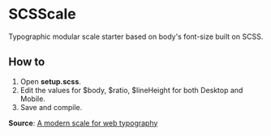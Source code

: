 # SCSScale
Typographic modular scale starter based on body's font-size built on SCSS.

## How to
1. Open **setup.scss**.
2. Edit the values for $body, $ratio, $lineHeight for both Desktop and Mobile.
3. Save and compile.

**Source**:
[A modern scale for web typography](http://typecast.com/blog/a-more-modern-scale-for-web-typography)
